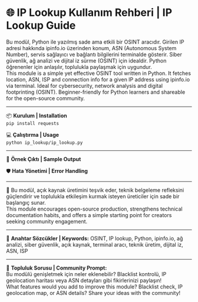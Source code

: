 # 🌐 IP Lookup Kullanım Rehberi | IP Lookup Guide

Bu modül, Python ile yazılmış sade ama etkili bir OSINT aracıdır. Girilen IP adresi hakkında ipinfo.io üzerinden konum, ASN (Autonomous System Number), servis sağlayıcı ve bağlantı bilgilerini terminalde gösterir. Siber güvenlik, ağ analizi ve dijital iz sürme (OSINT) için idealdir. Python öğrenenler için anlaşılır, toplulukla paylaşmak için uygundur.  
This module is a simple yet effective OSINT tool written in Python. It fetches location, ASN, ISP and connection info for a given IP address using ipinfo.io via terminal. Ideal for cybersecurity, network analysis and digital footprinting (OSINT). Beginner-friendly for Python learners and shareable for the open-source community.

---

📦 **Kurulum | Installation**  
`pip install requests`

💻 **Çalıştırma | Usage**  
`python ip_lookup/ip_lookup.py`

---

📌 **Örnek Çıktı | Sample Output**

🛡️ **Hata Yönetimi | Error Handling**

---

📣 Bu modül, açık kaynak üretimini teşvik eder, teknik belgeleme refleksini güçlendirir ve toplulukla etkileşim kurmak isteyen üreticiler için sade bir başlangıç sunar.  
This module encourages open-source production, strengthens technical documentation habits, and offers a simple starting point for creators seeking community engagement.

---

🔑 **Anahtar Sözcükler | Keywords:** OSINT, IP lookup, Python, ipinfo.io, ağ analizi, siber güvenlik, açık kaynak, terminal aracı, teknik üretim, dijital iz, ASN, ISP

---

💬 **Topluluk Sorusu | Community Prompt:**  
Bu modülü genişletmek için neler eklenebilir? Blacklist kontrolü, IP geolocation haritası veya ASN detayları gibi fikirlerinizi paylaşın!  
What features would you add to improve this module? Blacklist check, IP geolocation map, or ASN details? Share your ideas with the community!

